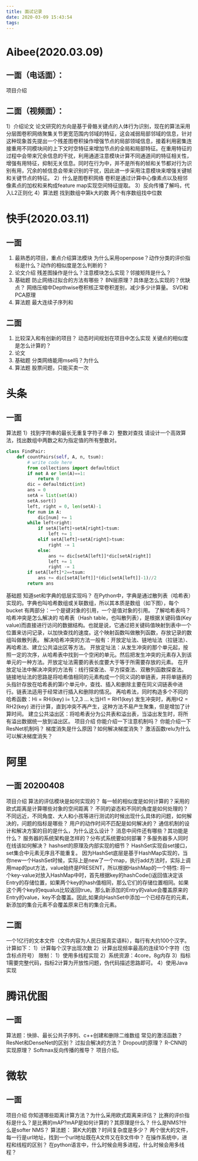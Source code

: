 ```yaml
---
title: 面试记录
date: 2020-03-09 15:43:54
tags:
---
```

# Aibee(2020.03.09)
## 一面（电话面）：
项目介绍
## 二面（视频面）：
1）介绍论文
论文研究的方向是基于骨骼关键点的人体行为识别，现在的算法采用分层图卷积网络聚集关节更宽范围内邻域的特征，这会减弱局部邻域的信息，针对这种现象首先提出一个残差图卷积操作增强节点的局部领域信息，接着利用密集连接重用不同模块间的上下文时空特征来增加节点的全局和局部特征。在重用特征的过程中会带来冗余信息的干扰，利用通道注意模块计算不同通道间的特征相关性，增强有用特征，抑制无关信息。同时在行为中，并不是所有的帧和关节都对行为识别有用，冗余的帧信息会带来识别的干扰，因此进一步采用注意模块来增强关键帧和关键节点的特征。
2）什么是图卷积网络
卷积是通过计算中心像素点以及相邻像素点的加权和来构成feature map实现空间特征提取。
3）反向传播了解吗，代入L2正则化
4）算法题
找到数组中第k大的数
两个有序数组找中位数

# 快手(2020.03.11)
## 一面
1) 最熟悉的项目，重点介绍算法模块
为什么采用openpose？动作分类的评价指标是什么？动作的相似度是怎么判断的？
2) 论文介绍
残差图操作是什么？注意模块怎么实现？邻接矩阵是什么？
3) 基础题
防止网络过拟合的方法有哪些？
BN层原理？具体是怎么实现的？优缺点？
网络压缩中Depthwise卷积核正常卷积差别，减少多少计算量。
SVD和PCA原理
4) 算法题
最大连续子序列和
## 二面
1) 比较深入和有创新的项目？
动态时间规划在项目中怎么实现
关键点的相似度是怎么计算的？
2) 论文
3) 基础题
分类网络能用mse吗？为什么
4) 算法题
股票问题，只能买卖一次

# 头条
## 一面
算法题
1）找到字符串的最长无重复字符子串
2）整数对查找
请设计一个高效算法，找出数组中两数之和为指定值的所有整数对。
```Python
class FindPair:
    def countPairs(self, A, n, tsum):
        # write code here
        from collections import defaultdict
        if not A or len(A)==1:
            return 0
        dic = defaultdict(int)
        ans = 0
        setA = list(set(A))
        setA.sort()
        left, right = 0, len(setA)-1
        for num in A:
            dic[num] += 1
        while left<right:
            if setA[left]+setA[right]<tsum:
                left += 1
            elif setA[left]+setA[right]>tsum:
                right -= 1
            else:
                ans += dic[setA[left]]*dic[setA[right]]
                left += 1
                right -= 1
        if setA[left]*2==tsum:
            ans += dic[setA[left]]*(dic[setA[left]]-1)//2
        return ans
```
基础题
知道set和字典的低层实现吗？
在Python中，字典是通过散列表（哈希表）实现的。字典也叫哈希数组或关联数组，所以其本质是数组（如下图），每个 bucket 有两部分：一个是键对象的引用，一个是值对象的引用。
了解哈希表吗？哈希冲突是怎么解决的
哈希表（Hash table，也叫散列表），是根据关键码值(Key value)而直接进行访问的数据结构。也就是说，它通过把关键码值映射到表中一个位置来访问记录，以加快查找的速度。这个映射函数叫做散列函数，存放记录的数组叫做散列表。
解决哈希冲突的方法一般有：开放定址法、链地址法（拉链法）、再哈希法、建立公共溢出区等方法。
开放定址法：从发生冲突的那个单元起，按照一定的次序，从哈希表中找到一个空闲的单元。然后把发生冲突的元素存入到该单元的一种方法。开放定址法需要的表长度要大于等于所需要存放的元素。
在开放定址法中解决冲突的方法有：线行探查法、平方探查法、双散列函数探查法。
链接地址法的思路是将哈希值相同的元素构成一个同义词的单链表，并将单链表的头指针存放在哈希表的第i个单元中，查找、插入和删除主要在同义词链表中进行。链表法适用于经常进行插入和删除的情况。
再哈希法，同时构造多个不同的哈希函数：Hi = RHi(key) i= 1,2,3 ... k;当H1 = RH1(key) 发生冲突时，再用H2 = RH2(key) 进行计算，直到冲突不再产生，这种方法不易产生聚集，但是增加了计算时间。
建立公共溢出区：将哈希表分为公共表和溢出表，当溢出发生时，将所有溢出数据统一放到溢出区。
项目介绍
你能介绍一下注意机制吗？
你能介绍一下ResNet机制吗？
梯度消失是什么原因？如何解决梯度消失？
激活函数relu为什么可以解决梯度消失？

# 阿里
## 一面 20200408
项目介绍
算法的评估模块是如何实现的？
每一帧的相似度是如何计算的？采用的欧式距离是计算哪些对象的空间距离？
不同的姿态和不同的角度是如何处理的？
不同远近，不同角度、大人和小孩等进行测试的时候出现什么具体的问题，如何解决的，问题的指标是哪些？
用户的动作时间不匹配是如何解决的？
通信机制的设计和解决方案的目的是什么，为什么这么设计？
消息中间件还有哪些？其功能是什么？
服务器的系统架构是怎样的？分布式系统要如何部署？多服务器多人同时在线该如何解决？
hashset的原理及内部实现的细节？
HashSet实现自set接口，set集合中元素无序且不能重复。
因为HashSet底层是基于HashMap实现的，当你new一个HashSet时候，实际上是new了一个map，执行add方法时，实际上调用map的put方法，value始终是PRESENT，所以根据HashMap的一个特性: 将一个key-value对放入HashMap中时，首先根据key的hashCode()返回值决定该Entry的存储位置，如果两个key的hash值相同，那么它们的存储位置相同。如果这个两个key的equalus比较返回true。那么新添加的Entry的value会覆盖原来的Entry的value，key不会覆盖。因此,如果向HashSet中添加一个已经存在的元素，新添加的集合元素不会覆盖原来已有的集合元素。
## 二面
一个1亿行的文本文件（文件内容为人民日报真实语料），每行有大约100个汉字。计算如下：
1）计算每个汉字出现次数
2）计算出现频率最高的连续10个字符（包含标点符号）
限制：
1）使用多线程实现
2）系统资源：4core，8g内存
3）指标1需要完整代码，指标2计算为开放性问题，伪代码描述思路即可。
4）使用Java实现

# 腾讯优图
## 一面
算法题：快排、最长公共子序列、c++创建和删除二维数组
常见的激活函数？
ResNet和DenseNet的区别？
过拟合解决的方法？
Dropout的原理？
R-CNN的实现原理？
Softmax反向传播的推导？
项目介绍。

# 微软
## 一面
项目介绍
你知道哪些距离计算方法？为什么采用欧式距离来评估？
比赛的评价指标是什么？是比赛的mAP?mAP是如何计算的？其原理是什么？
什么是NMS?什么是softer NMS？
算法题：
第K大的数？时间复杂度是多少？
两个很大的文件，每一行是url地址，找到一个url地址既在A文件又在B文件中？
在操作系统中，进程和线程的区别？
在python语言中，什么时候会用多进程，什么时候会用多线程？
